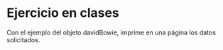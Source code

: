 # Ejercicio en clases

Con el ejemplo del objeto davidBowie, imprime en una página los datos solicitados.
